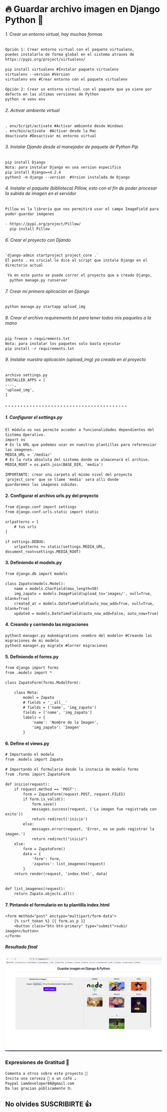 # 🔥 Guardar archivo imagen en Django Python 🐍

###### 1. Crear un entorno virtual, hay muchas formas

    Opción 1: Crear entorno virtual con el paquete virtualenv,
    puedes instalarlo de forma global en el sistema atraves de https://pypi.org/project/virtualenv/

    pip install virtualenv #Instalar paquete virtualenv
    virtualenv --version #Version
    virtualenv env #Crear entorno con el paquete virtualenv

    Opción 2: Crear un entorno virtual con el paquete que ya viene por defecto en las ultimas versiones de Python
    python -m venv env

###### 2. Activar ambiente virtual

    . env/Script/activate #Activar ambiente desde Windows
    . env/bin/activate  #Activar desde la Mac
    deactivate #Desactivar mi entorno virtual

###### 3. Instalar Djando desde el manejador de paquete de Python Pip

    pip install Django
    Nota: para instalar Django en una version especifica
    pip install Django==4.2.4
    python3 -m django --version  #Vrsion instalada de Django

###### 4. Instalar el paquete (biblioteca) Pillow, esto con el fin de poder procesar la subida de imagen en el servidor

    Pillow es la librería que nos permitirá usar el campo ImageField para poder guardar imágenes

    - https://pypi.org/project/Pillow/
      pip install Pillow

###### 6. Crear el proyecto con Djando

    `django-admin startproject project_core .`
    El punto . es crucial le dice al script que instale Django en el directorio actual

     Ya en este punto se puede correr el proyecto que a creado Django,
      python manage.py runserver

###### 7. Crear mi primera aplicación en Django

    python manage.py startapp upload_img

###### 8. Crear el archivo requirements.txt para tener todos mis paquetes a la mano

    pip freeze > requirements.txt
    Nota: para instalar los paquetes solo basta ejecutar
    pip install -r requirements.txt

###### 9. Instalar nuestra aplicación (upload_img) ya creada en el proyecto

    archivo settings.py
    INSTALLED_APPS = [
    ----,
    'upload_img',
    ]

#### - - - - - - - - - - - - - - - - - - - - - - - - - - - - - - - - - - - - - - - -

##### 1. Configurar el settings.py

    El módulo os nos permite acceder a funcionalidades dependientes del Sistema Operativo.
    import os
    # Es la URL que podemos usar en nuestras plantillas para referenciar las imagenes.
    MEDIA_URL = '/media/'
    # Es la ruta absoluta del sistema donde se almacenará el archivo.
    MEDIA_ROOT = os.path.join(BASE_DIR, 'media')

    IMPORTANTE: crear una carpeta al mismo nivel del proyecto 'project_core' que se llame 'media' sera alli donde
    guardaremos las imagenes subidas.

#### 2. Configurar el archivo urls.py del proyecto

    from django.conf import settings
    from django.conf.urls.static import static

    urlpatterns = [
    	# tus urls
    ]

    if settings.DEBUG:
    	urlpatterns += static(settings.MEDIA_URL, document_root=settings.MEDIA_ROOT)

#### 3. Definiendo el models.py

    from django.db import models

    class Zapato(models.Model):
        name = models.CharField(max_length=50)
        img_zapato = models.ImageField(upload_to='images/', null=True, blank=True)
        created_at = models.DateTimeField(auto_now_add=True, null=True, blank=True)
        updated = models.DateTimeField(auto_now_add=False, auto_now=True)

#### 4. Creando y corriendo las migraciones

    python3 manager.py makemigrations <nombre del modelo> #Creando las migraciones de mi modelo
    python3 manager.py migrate #Correr migraciones

#### 5. Definiendo el forms.py

    from django import forms
    from .models import *

    class ZapatoForm(forms.ModelForm):

        class Meta:
            model = Zapato
            # fields = '__all__'
            # fields = ('name', 'img_zapato')
            fields = ['name', 'img_zapato']
            labels = {
                'name': 'Nombre de la Imagen',
                'img_zapato': 'Imagen'
            }

#### 6. Define el views.py

    # Importando el modelo
    from .models import Zapato

    # Importando el formulario desde la instacia de modelo forms
    from .forms import ZapatoForm

    def inicio(request):
        if request.method == 'POST':
            form = ZapatoForm(request.POST, request.FILES)
            if form.is_valid():
                form.save()
                messages.success(request, ('La imagen fue registrada con exito'))
                return redirect('inicio')
            else:
                messages.error(request, 'Error, no se pudo registrar la imagen.')
                return redirect("inicio")
        else:
            form = ZapatoForm()
            data = {
                'form': form,
                'zapatos': list_imagenes(request)
            }
        return render(request, 'index.html', data)


    def list_imagenes(request):
        return Zapato.objects.all()

#### 7. Pintando el formulario en tu plantilla index.html

    <form method="post" enctype="multipart/form-data">
        {% csrf_token %} {{ form.as_p }}
        <button class="btn btn-primary" type="submit">subir imagen</button>
    </form>

##### Resultado final

![](https://raw.githubusercontent.com/urian121/imagenes-proyectos-github/master/guardar-imagen-en-django-python-urian-viera.png)

### Expresiones de Gratitud 🎁

    Comenta a otros sobre este proyecto 📢
    Invita una cerveza 🍺 o un café ☕
    Paypal iamdeveloper86@gmail.com
    Da las gracias públicamente 🤓.

## No olvides SUSCRIBIRTE 👍
